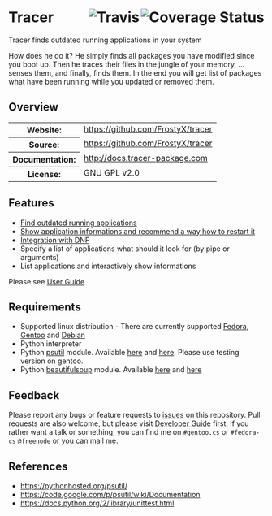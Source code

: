 # Tracer [<img src="https://coveralls.io/repos/FrostyX/tracer/badge.png?branch=master" alt="Coverage Status" align="right">](https://coveralls.io/r/FrostyX/tracer?branch=master)[<img src="https://travis-ci.org/FrostyX/tracer.svg?branch=master" alt="Travis" align="right">](https://travis-ci.org/FrostyX/tracer)

Tracer finds outdated running applications in your system

How does he do it? He simply finds all packages you have modified since you boot up. Then he traces their files in the jungle of your memory, ... senses them, and finally, finds them. In the end you will get list of packages what have been running while you updated or removed them.

## Overview
<table frame="void" rules="none">
	<tbody valign="top">
		<tr>
			<th>Website:</th>
			<td><a href="https://github.com/FrostyX/tracer">https://github.com/FrostyX/tracer</a></td>
		</tr>
		<tr>
			<th>Source:</th>
			<td><a href="https://github.com/FrostyX/tracer">https://github.com/FrostyX/tracer</a></td>
		</tr>
		<tr>
			<th>Documentation:</th>
			<td><a href="http://docs.tracer-package.com">http://docs.tracer-package.com</a></td>
		</tr>
		<tr>
			<th>License:</th>
			<td>GNU GPL v2.0</td>
		</tr>
	</tbody>
</table>

## Features
- [Find outdated running applications](http://docs.tracer-package.com/en/latest/user-guide/#standard-usage)
- [Show application informations and recommend a way how to restart it](http://docs.tracer-package.com/en/latest/user-guide/#helpers)
- [Integration with DNF](http://docs.tracer-package.com/en/latest/user-guide/#fedora-dnf-plugin)
- Specify a list of applications what should it look for (by pipe or arguments)
- List applications and interactively show informations

Please see [User Guide](http://docs.tracer-package.com/en/latest/user-guide/)

## Requirements
- Supported linux distribution - There are currently supported [Fedora](http://fedoraproject.org/), [Gentoo](http://www.gentoo.org/) and [Debian](https://www.debian.org/)
- Python interpreter
- Python [psutil](https://code.google.com/p/psutil/) module. Available [here](https://admin.fedoraproject.org/pkgdb/acls/name/python-psutil) and [here](https://packages.gentoo.org/package/dev-python/psutil). Please use testing version on gentoo.
- Python [beautifulsoup](http://www.crummy.com/software/BeautifulSoup/bs4/doc/) module. Available [here](https://admin.fedoraproject.org/pkgdb/acls/name/python-beautifulsoup4) and [here](https://packages.gentoo.org/package/dev-python/beautifulsoup)


## Feedback
Please report any bugs or feature requests to [issues](https://github.com/FrostyX/tracer/issues) on this repository. Pull requests are also welcome, but please visit [Developer Guide](http://docs.tracer-package.com/en/latest/developer-guide/) first. If you rather want a talk or something, you can find me on `#gentoo.cs` or `#fedora-cs` `@freenode` or you can [mail me](mailto:frostyx@email.cz).


## References
- <https://pythonhosted.org/psutil/>
- <https://code.google.com/p/psutil/wiki/Documentation>
- <https://docs.python.org/2/library/unittest.html>
